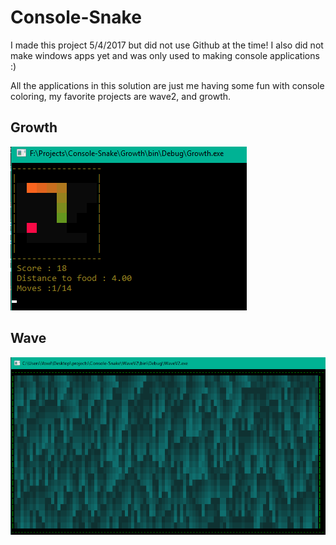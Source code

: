 # Console-Snake
<p> I made this project 5/4/2017 but did not use Github at the time! I also did not make windows apps yet and was only used to making console applications :) </p>
<p> All the applications in this solution are just me having some fun with console coloring, my favorite projects are wave2, and growth.  </p>
<h2> Growth </h2>
	<img src="images/growth.PNG" alt="icon">
<h2> Wave </h2>
	<img src="images/Wave.PNG" alt="icon">
